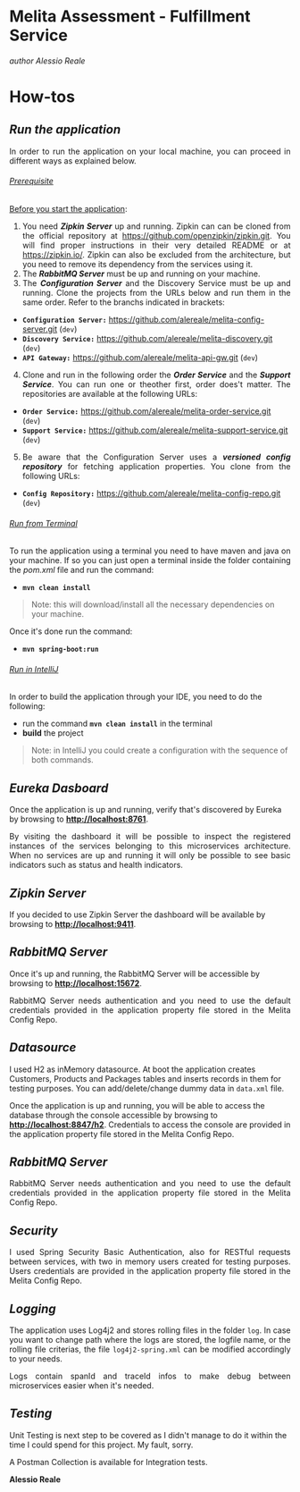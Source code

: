# Melita Assessment - Fulfillment Service
###### _author Alessio Reale_

# How-tos
## _Run the application_
<div style="text-align: justify">
In order to run the application on your local machine, you can proceed in different ways as explained below.
</div>

###### <u>_Prerequisite_</u>
<div style="text-align: justify">
<u>Before you start the application</u>:

1) You need ***Zipkin Server*** up and running. Zipkin can can be cloned from the official repository at https://github.com/openzipkin/zipkin.git. You will find proper instructions in their very detailed README or at https://zipkin.io/. Zipkin can also be excluded from the architecture, but you need to remove its dependency from the services using it.
2) The ***RabbitMQ Server*** must be up and running on your machine.
3) The ***Configuration Server*** and the Discovery Service must be up and running. Clone the projects from the URLs below and run them in the same order. Refer to the branchs indicated in brackets:
</div>

- **```Configuration Server:```** https://github.com/alereale/melita-config-server.git (```dev```)
- **```Discovery Service:```** https://github.com/alereale/melita-discovery.git (```dev```)
- **```API Gateway:```** https://github.com/alereale/melita-api-gw.git (```dev```)

<div style="text-align: justify">

4) Clone and run in the following order the ***Order Service*** and the ***Support Service***. You can run one or theother first, order does't matter. The repositories are available at the following URLs:
</div>

- **```Order Service:```** https://github.com/alereale/melita-order-service.git (```dev```)
- **```Support Service:```** https://github.com/alereale/melita-support-service.git (```dev```)

<div style="text-align: justify">

5) Be aware that the Configuration Server uses a ***versioned config repository*** for fetching application properties. You clone from the following URLs:
</div>

- **```Config Repository:```** https://github.com/alereale/melita-config-repo.git (```dev```)

###### <u>_Run from Terminal_</u>
<div style="text-align: justify">
To run the application using a terminal you need to have maven and java on your machine. If so you can just open a terminal inside the folder containing the<em> pom.xml </em>file and run the command:
</div>

- **```mvn clean install```**

>Note: this will download/install all the necessary dependencies on your machine.

Once it's done run the command:
- **```mvn spring-boot:run```**
###### <u>_Run in IntelliJ_</u>
In order to build the application through your IDE, you need to do the following:
- run the command **```mvn clean install```** in the terminal
- **build** the project

>Note: in IntelliJ you could create a configuration with the sequence of both commands.
## _Eureka Dasboard_
Once the application is up and running, verify that's discovered by Eureka by browsing to **[http://localhost:8761](http://localhost:8761 "Eureka Dashboard")**.
<div style="text-align: justify">
By visiting the dashboard it will be possible to inspect the registered instances of the services belonging to this microservices architecture. When no services are up and running it will only be possible to see basic indicators such as status and health indicators.
</div>

## _Zipkin Server_
If you decided to use Zipkin Server the dashboard will be available by browsing to **[http://localhost:9411](http://localhost:9411 "Zipkin Server Dashboard")**.


## _RabbitMQ Server_
Once it's up and running, the RabbitMQ Server will be accessible by browsing to **[http://localhost:15672](http://localhost:15672 "RabbitMQ Server")**.
<div style="text-align: justify">
RabbitMQ Server needs authentication and you need to use the default credentials provided in the application property file stored in the Melita Config Repo. 
</div>

## _Datasource_
I used H2 as inMemory datasource. At boot the application creates Customers, Products and Packages tables and inserts records in them for testing purposes. 
You can add/delete/change dummy data in ```data.xml``` file. 

Once the application is up and running, you will be able to access the database through the console accessible by browsing to **[http://localhost:8847/h2](http://localhost:8847/h2 "h2-console")**.
Credentials to access the console are provided in the application property file stored in the Melita Config Repo.
## _RabbitMQ Server_
<div style="text-align: justify">
RabbitMQ Server needs authentication and you need to use the default credentials provided in the application property file stored in the Melita Config Repo. 
</div>

## _Security_
<div style="text-align: justify">
I used Spring Security Basic Authentication, also for RESTful requests between services, with two in memory users created for testing purposes. Users credentials are provided in the application property file stored in the Melita Config Repo.
</div>

## _Logging_
<div style="text-align: justify">

The application uses Log4j2 and stores rolling files in the folder ```log```. In case you want to change path where the logs are stored, the logfile name, or the rolling file criterias, the file ```log4j2-spring.xml``` can be modified accordingly to your needs.

Logs contain spanId and traceId infos to make debug between microservices easier when it's needed.
</div>

## _Testing_
Unit Testing is next step to be covered as I didn't manage to do it within the time I could spend for this project. My fault, sorry.

A Postman Collection is available for Integration tests.

**Alessio Reale**
